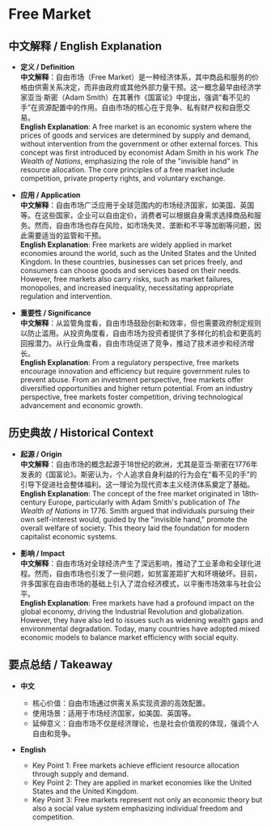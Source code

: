 # Free Market

## 中文解释 / English Explanation

* **定义 / Definition**  
  **中文解释**：自由市场（Free Market）是一种经济体系，其中商品和服务的价格由供需关系决定，而非由政府或其他外部力量干预。这一概念最早由经济学家亚当·斯密（Adam Smith）在其著作《国富论》中提出，强调“看不见的手”在资源配置中的作用。自由市场的核心在于竞争、私有财产权和自愿交易。  
  **English Explanation**: A free market is an economic system where the prices of goods and services are determined by supply and demand, without intervention from the government or other external forces. This concept was first introduced by economist Adam Smith in his work *The Wealth of Nations*, emphasizing the role of the "invisible hand" in resource allocation. The core principles of a free market include competition, private property rights, and voluntary exchange.

* **应用 / Application**  
  **中文解释**：自由市场广泛应用于全球范围内的市场经济国家，如美国、英国等。在这些国家，企业可以自由定价，消费者可以根据自身需求选择商品和服务。然而，自由市场也存在风险，如市场失灵、垄断和不平等加剧等问题，因此需要适当的监管和干预。  
  **English Explanation**: Free markets are widely applied in market economies around the world, such as the United States and the United Kingdom. In these countries, businesses can set prices freely, and consumers can choose goods and services based on their needs. However, free markets also carry risks, such as market failures, monopolies, and increased inequality, necessitating appropriate regulation and intervention.

* **重要性 / Significance**  
  **中文解释**：从监管角度看，自由市场鼓励创新和效率，但也需要政府制定规则以防止滥用。从投资角度看，自由市场为投资者提供了多样化的机会和更高的回报潜力。从行业角度看，自由市场促进了竞争，推动了技术进步和经济增长。  
  **English Explanation**: From a regulatory perspective, free markets encourage innovation and efficiency but require government rules to prevent abuse. From an investment perspective, free markets offer diversified opportunities and higher return potential. From an industry perspective, free markets foster competition, driving technological advancement and economic growth.

## 历史典故 / Historical Context

* **起源 / Origin**  
  **中文解释**：自由市场的概念起源于18世纪的欧洲，尤其是亚当·斯密在1776年发表的《国富论》。斯密认为，个人追求自身利益的行为会在“看不见的手”的引导下促进社会整体福利。这一理论为现代资本主义经济体系奠定了基础。  
  **English Explanation**: The concept of the free market originated in 18th-century Europe, particularly with Adam Smith's publication of *The Wealth of Nations* in 1776. Smith argued that individuals pursuing their own self-interest would, guided by the "invisible hand," promote the overall welfare of society. This theory laid the foundation for modern capitalist economic systems.

* **影响 / Impact**  
  **中文解释**：自由市场对全球经济产生了深远影响，推动了工业革命和全球化进程。然而，自由市场也引发了一些问题，如贫富差距扩大和环境破坏。目前，许多国家在自由市场的基础上引入了混合经济模式，以平衡市场效率与社会公平。  
  **English Explanation**: Free markets have had a profound impact on the global economy, driving the Industrial Revolution and globalization. However, they have also led to issues such as widening wealth gaps and environmental degradation. Today, many countries have adopted mixed economic models to balance market efficiency with social equity.

## 要点总结 / Takeaway

* **中文**  
  - 核心价值：自由市场通过供需关系实现资源的高效配置。  
  - 使用场景：适用于市场经济国家，如美国、英国等。  
  - 延伸意义：自由市场不仅是经济理论，也是社会价值观的体现，强调个人自由和竞争。  

* **English**  
  - Key Point 1: Free markets achieve efficient resource allocation through supply and demand.  
  - Key Point 2: They are applied in market economies like the United States and the United Kingdom.  
  - Key Point 3: Free markets represent not only an economic theory but also a social value system emphasizing individual freedom and competition.